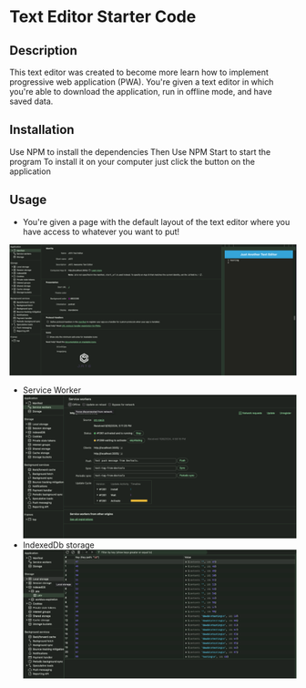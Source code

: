 # Text Editor Starter Code

## Description

This text editor was created to become more learn how to implement progressive web application (PWA). You're given a text editor in which you're able to download the application, run in offline mode, and have saved data.

## Installation 

Use NPM to install the dependencies
Then Use NPM Start to start the program
To install it on your computer just click the button on the application

## Usage

- You're given a page with the default layout of the text editor where you have access to whatever you want to put!

![App Manifest](/assets/images/manifest.png)
- Service Worker
![Service Worker](/assets/images/service-worker.png)
- IndexedDb storage
![IndexedDb Storage](/assets/images/indexdb.png)

